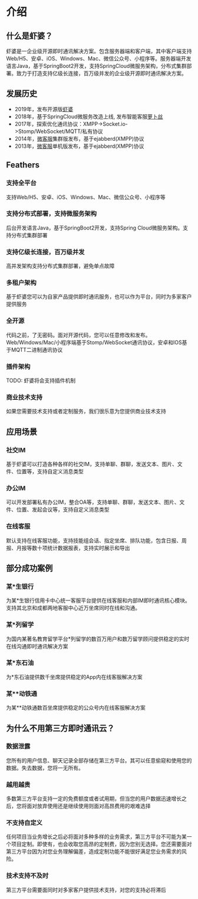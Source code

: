 # 介绍

## 什么是虾婆？

虾婆是一企业级开源即时通讯解决方案。包含服务器端和客户端，其中客户端支持Web/H5、安卓、iOS、Windows、Mac、微信公众号、小程序等。服务器端开发语言Java，基于SpringBoot2开发，支持SpringCloud微服务架构，分布式集群部署。致力于打造支持亿级长连接，百万级并发的企业级开源即时通讯解决方案。

## 发展历史

* 2019年，发布开源版[虾婆](http://www.xiaper.io)
* 2018年，基于SpringCloud微服务改造上线, 发布智能客服[萝卜丝](https://www.bytedesk.com)
* 2017年，探索优化通讯协议：XMPP->Socket.io->Stomp/WebSocket/MQTT/私有协议
* 2014年，[微客服](http://www.weikefu.net)集群版发布，基于ejabberd(XMPP)协议
* 2013年，[微客服](http://www.weikefu.net)单机版发布，基于ejabberd(XMPP)协议

## Feathers

### 支持全平台

支持Web/H5、安卓、iOS、Windows、Mac、微信公众号、小程序等

### 支持分布式部署，支持微服务架构

后台开发语言Java，基于SpringBoot2开发，支持Spring Cloud微服务架构。支持分布式集群部署

### 支持亿级长连接，百万级并发

高并发架构支持分布式集群部署，避免单点故障

### 多租户架构

基于虾婆您可以为自家产品提供即时通讯服务，也可以作为平台，同时为多家客户提供服务

### 全开源

代码之前，了无密码。面对开源代码，您可以任意修改和发布。Web/Windows/Mac/小程序端基于Stomp/WebSocket通讯协议，安卓和IOS基于MQTT二进制通讯协议

### 插件架构

TODO: 虾婆将会支持插件机制

### 商业技术支持

如果您需要技术支持或者定制服务，我们很乐意为您提供商业技术支持

## 应用场景

### 社交IM

基于虾婆可以打造各种各样的社交IM，支持单聊、群聊，发送文本、图片、文件、位置等，支持自定义消息类型
<!-- TODO:插图展示 -->

### 办公IM

可以开发部署私有办公IM，整合OA等，支持单聊、群聊，发送文本、图片、文件、位置、发起会议等，支持自定义消息类型
<!-- TODO:插图展示 -->

### 在线客服

默认支持在线客服功能，支持技能组会话、指定坐席、排队功能，包含日报、周报、月报等数十项统计数据报表，支持实时展示和导出
<!-- TODO:插图展示 -->

## 部分成功案例

### 某*生银行

为某*生银行信用卡中心统一客服平台提供在线客服和内部IM即时通讯核心模块。支持其北京和成都两地客服中心近万坐席同时在线和沟通。
<!-- TODO:插图展示 -->

### 某*列留学

为国内某著名教育留学平台*列留学的数百万用户和数万留学顾问提供稳定的实时在线沟通即时通讯解决方案
<!-- TODO:插图展示 -->

### 某*东石油

为*东石油提供数千坐席提供稳定的App内在线客服解决方案
<!-- TODO:插图展示 -->

### 某**动铁通

为某**动铁通数百坐席提供稳定的公众号内在线客服解决方案
<!-- TODO:插图展示 -->

## 为什么不用第三方即时通讯云？

### 数据泄露

您所有的用户信息、聊天记录全部存储在第三方平台。其可以任意偷窥和使用您的数据。失去数据，您将一无所有。

### 越用越贵

多数第三方平台支持一定的免费额度或者试用期，但当您的用户数据迅速增长之后，您将面对放弃使用还是继续使用则面对高昂费用的艰难选择

### 不支持自定义

任何项目当业务增长之后必将面对多种多样的业务需求，第三方平台不可能为某一个项目定制。即使有，也会收取您高昂的定制费，因为您别无选择。您还需要面对第三方平台因为对您业务理解偏差，造成定制功能不能很好满足您业务需求的风险。

### 技术支持不及时

第三方平台需要面同时对多家客户提供技术支持，对您的支持必将滞后
